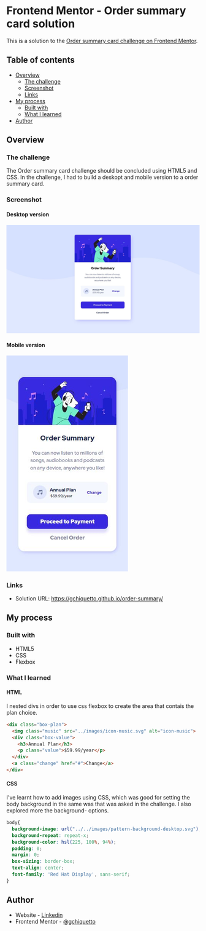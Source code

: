 # Frontend Mentor - Order summary card solution

This is a solution to the [Order summary card challenge on Frontend Mentor](https://www.frontendmentor.io/challenges/order-summary-component-QlPmajDUj). 

## Table of contents

- [Overview](#overview)
  - [The challenge](#the-challenge)
  - [Screenshot](#screenshot)
  - [Links](#links)
- [My process](#my-process)
  - [Built with](#built-with)
  - [What I learned](#what-i-learned)
- [Author](#author)

## Overview

### The challenge

The Order summary card challenge should be concluded using HTML5 and CSS. In the challenge, I had to build a deskopt and mobile version to a order summary card.

### Screenshot

#### Desktop version
![desktop version screenshot](/images/desktop-screenshot.JPG) 

#### Mobile version
![mobile version screenshot](images/mobile-screenshot.JPG)

### Links

- Solution URL: https://gchiquetto.github.io/order-summary/

## My process

### Built with

- HTML5
- CSS 
- Flexbox

### What I learned


#### HTML
I nested divs in order to use css flexbox to create the area that contais the plan choice.
```html
<div class="box-plan">
  <img class="music" src="../images/icon-music.svg" alt="icon-music">
  <div class="box-value">
    <h3>Annual Plan</h3>
    <p class="value">$59.99/year</p>
  </div>
  <a class="change" href="#">Change</a>
</div>
```

#### CSS
I've learnt how to add images using CSS, which was good for setting the body background in the same was that was asked in the challenge. I also explored more the background- options.

```css
body{
  background-image: url("../../images/pattern-background-desktop.svg");
  background-repeat: repeat-x;
  background-color: hsl(225, 100%, 94%);
  padding: 0;
  margin: 0;
  box-sizing: border-box;
  text-align: center;
  font-family: 'Red Hat Display', sans-serif;
}
```

## Author

- Website - [Linkedin](https://www.linkedin.com/in/gabriela-chiquetto-b6917533/)
- Frontend Mentor - [@gchiquetto](https://www.frontendmentor.io/profile/gchiquetto)

